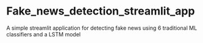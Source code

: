 # Fake_news_detection_streamlit_app
A simple streamlit application for detecting fake news using 6 traditional ML classifiers and a LSTM model
